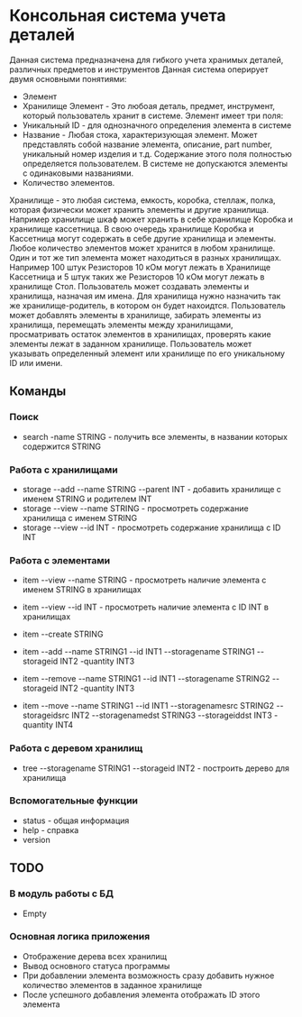 # Консольная система учета деталей
Данная система предназначена для гибкого учета хранимых деталей, различных предметов и инструментов
Данная система оперирует двумя основными понятиями:
 - Элемент
 - Хранилище
Элемент - Это любоая деталь, предмет, инструмент, который пользователь хранит в системе. Элемент имеет три поля:
 - Уникальный ID - для однозначного определения элемента в системе
 - Название - Любая стока, характеризующая элемент. Может представлять собой название элемента, описание, part number, уникальный номер изделия и т.д. Содержание этого поля полностью определяется пользователем. В системе не допускаются элементы с одинаковыми названиями.
 - Количество элементов.

Хранилище - это любая система, емкость, коробка, стеллаж, полка, которая физически может хранить элементы и другие хранилища. Например хранилище шкаф может хранить в себе хранилище Коробка и хранилище кассетница. В свою очередь хранилище Коробка и Кассетница могут содержать в себе другие хранилища и элементы.
Любое количество элементов может хранится в любом хранилище. Один и тот же тип элемента может находиться в разных хранилищах. Например 100 штук Резисторов 10 кОм могут лежать в Хранилище Кассетница и 5 штук таких же Резисторов 10 кОм могут лежать в хранилище Стол.
Пользователь может создавать элементы и хранилища, назначая им имена. Для хранилища нужно назначить так же хранилище-родитель, в котором он будет нахоидтся.
Пользователь может добавлять элементы в хранилище, забирать элементы из хранилища, перемещать элементы между хранилищами, просматривать остаток элементов в хранилищах, проверять какие элементы лежат в заданном хранилище.
Пользователь может указывать определенный элемент или хранилище по его уникальному ID или имени.

## Команды

### Поиск
 - search -name STRING - получить все элементы, в названии которых содержится STRING

### Работа с хранилищами
 - storage --add --name STRING --parent INT - добавить хранилище с именем STRING и родителем INT
 - storage --view --name STRING - просмотреть содержание хранилища с именем STRING
 - storage --view --id INT - просмотреть содержание хранилища с ID INT

### Работа с элементами
 - item --view --name STRING - просмотреть наличие элемента с именем STRING в хранилищах
 - item --view --id INT - просмотреть наличие элемента с ID INT в хранилищах

 - item --create STRING
 - item --add --name STRING1 --id INT1 --storagename STRING1 --storageid INT2 -quantity INT3
 - item --remove --name STRING1 --id INT1 --storagename STRING2 --storageid INT2 -quantity INT3
 - item --move --name STRING1 --id INT1 --storagenamesrc STRING2 --storageidsrc INT2 --storagenamedst STRING3 --storageiddst INT3 -quantity INT4

### Работа с деревом хранилищ
 - tree --storagename STRING1 --storageid INT2 - построить дерево для хранилища

### Вспомогательные функции
 - status - общая информация
 - help - справка
 - version

## TODO

### В модуль работы с БД
 - Empty

### Основная логика приложения
 - Отображение дерева всех хранилищ
 - Вывод основного статуса программы
 - При добавлении элемента возможность сразу добавить нужное количество элементов в заданное хранилище
 - После успешного добавления элемента отображать ID этого элемента
